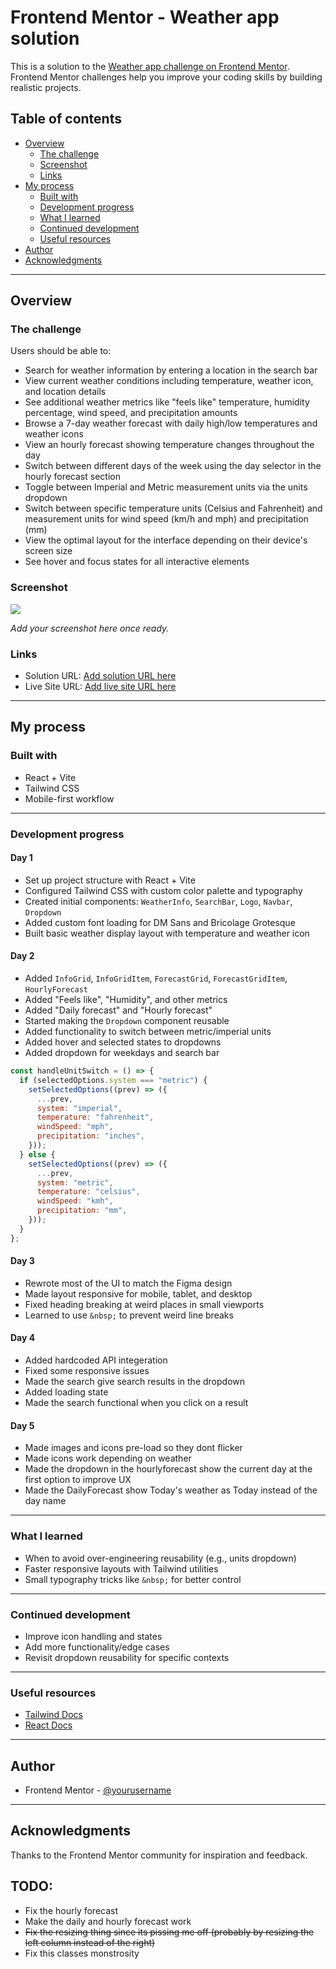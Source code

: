 # Frontend Mentor - Weather app solution

This is a solution to the [Weather app challenge on Frontend Mentor](https://www.frontendmentor.io/challenges/weather-app-K1FhddVm49). Frontend Mentor challenges help you improve your coding skills by building realistic projects.

## Table of contents

- [Overview](#overview)
  - [The challenge](#the-challenge)
  - [Screenshot](#screenshot)
  - [Links](#links)
- [My process](#my-process)
  - [Built with](#built-with)
  - [Development progress](#development-progress)
  - [What I learned](#what-i-learned)
  - [Continued development](#continued-development)
  - [Useful resources](#useful-resources)
- [Author](#author)
- [Acknowledgments](#acknowledgments)

---

## Overview

### The challenge

Users should be able to:

- Search for weather information by entering a location in the search bar
- View current weather conditions including temperature, weather icon, and location details
- See additional weather metrics like "feels like" temperature, humidity percentage, wind speed, and precipitation amounts
- Browse a 7-day weather forecast with daily high/low temperatures and weather icons
- View an hourly forecast showing temperature changes throughout the day
- Switch between different days of the week using the day selector in the hourly forecast section
- Toggle between Imperial and Metric measurement units via the units dropdown
- Switch between specific temperature units (Celsius and Fahrenheit) and measurement units for wind speed (km/h and mph) and precipitation (mm)
- View the optimal layout for the interface depending on their device's screen size
- See hover and focus states for all interactive elements

### Screenshot

![](./screenshot.jpg)

_Add your screenshot here once ready._

### Links

- Solution URL: [Add solution URL here](https://your-solution-url.com)
- Live Site URL: [Add live site URL here](https://your-live-site-url.com)

---

## My process

### Built with

- React + Vite
- Tailwind CSS
- Mobile-first workflow

---

### Development progress

#### Day 1

- Set up project structure with React + Vite
- Configured Tailwind CSS with custom color palette and typography
- Created initial components: `WeatherInfo`, `SearchBar`, `Logo`, `Navbar`, `Dropdown`
- Added custom font loading for DM Sans and Bricolage Grotesque
- Built basic weather display layout with temperature and weather icon

#### Day 2

- Added `InfoGrid`, `InfoGridItem`, `ForecastGrid`, `ForecastGridItem`, `HourlyForecast`
- Added "Feels like", "Humidity", and other metrics
- Added "Daily forecast" and "Hourly forecast"
- Started making the `Dropdown` component reusable
- Added functionality to switch between metric/imperial units
- Added hover and selected states to dropdowns
- Added dropdown for weekdays and search bar

```jsx
const handleUnitSwitch = () => {
  if (selectedOptions.system === "metric") {
    setSelectedOptions((prev) => ({
      ...prev,
      system: "imperial",
      temperature: "fahrenheit",
      windSpeed: "mph",
      precipitation: "inches",
    }));
  } else {
    setSelectedOptions((prev) => ({
      ...prev,
      system: "metric",
      temperature: "celsius",
      windSpeed: "kmh",
      precipitation: "mm",
    }));
  }
};
```

#### Day 3

- Rewrote most of the UI to match the Figma design
- Made layout responsive for mobile, tablet, and desktop
- Fixed heading breaking at weird places in small viewports
- Learned to use `&nbsp;` to prevent weird line breaks

#### Day 4

- Added hardcoded API integeration
- Fixed some responsive issues
- Made the search give search results in the dropdown
- Added loading state
- Made the search functional when you click on a result

#### Day 5

- Made images and icons pre-load so they dont flicker
- Made icons work depending on weather
- Made the dropdown in the hourlyforecast show the current day at the first option to improve UX
- Made the DailyForecast show Today's weather as Today instead of the day name

---

### What I learned

- When to avoid over-engineering reusability (e.g., units dropdown)
- Faster responsive layouts with Tailwind utilities
- Small typography tricks like `&nbsp;` for better control

---

### Continued development

- Improve icon handling and states
- Add more functionality/edge cases
- Revisit dropdown reusability for specific contexts

---

### Useful resources

- [Tailwind Docs](https://tailwindcss.com/docs)
- [React Docs](https://react.dev/)

---

## Author

- Frontend Mentor - [@yourusername](https://www.frontendmentor.io/profile/yourusername)

---

## Acknowledgments

Thanks to the Frontend Mentor community for inspiration and feedback.

## TODO:

- Fix the hourly forecast
- Make the daily and hourly forecast work
- ~~Fix the resizing thing since its pissing me off (probably by resizing the left column instead of the right)~~
- Fix this classes monstrosity
